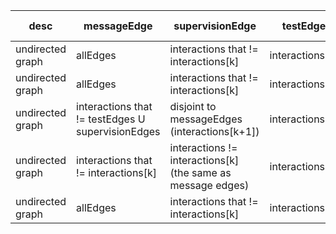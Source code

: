 | desc | messageEdge | supervisionEdge | testEdge | feature list | folds | optimizer | batch size | epoch | dropout | LR | accuracy | auc | f1 | aupr | recall | specificity | precision | 
|-|-|-|-|-|-|-|-|-|-|-|-|-|-|-|-|-|-|
|undirected graph| allEdges | interactions that != interactions[k] | interactions[k]| [t, p, e, s] | 5 | adam | batch gradient |1500 | 0 | 0.01 | 97.3% | 90.3% | 45.4% | 43.2% | 43.6% | 98.7% | 47.3% |
|undirected graph| allEdges | interactions that != interactions[k] | interactions[k]| [t, p, e, s] | 5 | adam | batch gradient |2000 | 0 | 0.01 | 97.4% | 90.5% | 46.9% | 45.6% | 44.3% | 98.8% | 49.8% |
|undirected graph|  interactions that != testEdges U supervisionEdges | disjoint to messageEdges (interactions[k+1]) | interactions[k]| [t, p, e, s] | 5 | adam | batch gradient | 500 | 0 | 0.01 | 96% | 80.6% | 25% | 20.6% | 26.2% | 97.8% | 24.5%
|undirected graph | interactions that != interactions[k] | interactions != interactions[k] (the same as message edges) | interactions[k] | [t, p, e, s] | 5 | adam | batch gradient | 500 | 0 | 0.01 | 96.7% | 87.6% | 35.4% | 32.1% | 34.8% | 98.3% | 36.5% 
|undirected graph| allEdges | interactions that != interactions[k] | interactions[k]| [t, p, e, s] | 5 | adam | batch gradient |1500 | 0 | 0.01 | 96.3% | 87.7% | 33.4% | 30.4% | 36.5% | 97.8% | 31.4% 

